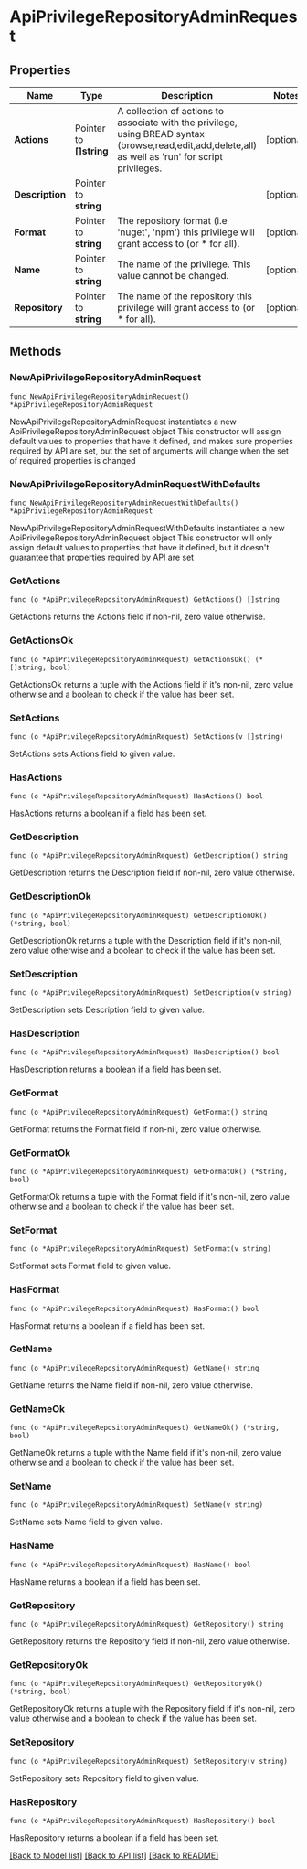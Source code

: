 # ApiPrivilegeRepositoryAdminRequest

## Properties

Name | Type | Description | Notes
------------ | ------------- | ------------- | -------------
**Actions** | Pointer to **[]string** | A collection of actions to associate with the privilege, using BREAD syntax (browse,read,edit,add,delete,all) as well as &#39;run&#39; for script privileges. | [optional] 
**Description** | Pointer to **string** |  | [optional] 
**Format** | Pointer to **string** | The repository format (i.e &#39;nuget&#39;, &#39;npm&#39;) this privilege will grant access to (or * for all). | [optional] 
**Name** | Pointer to **string** | The name of the privilege.  This value cannot be changed. | [optional] 
**Repository** | Pointer to **string** | The name of the repository this privilege will grant access to (or * for all). | [optional] 

## Methods

### NewApiPrivilegeRepositoryAdminRequest

`func NewApiPrivilegeRepositoryAdminRequest() *ApiPrivilegeRepositoryAdminRequest`

NewApiPrivilegeRepositoryAdminRequest instantiates a new ApiPrivilegeRepositoryAdminRequest object
This constructor will assign default values to properties that have it defined,
and makes sure properties required by API are set, but the set of arguments
will change when the set of required properties is changed

### NewApiPrivilegeRepositoryAdminRequestWithDefaults

`func NewApiPrivilegeRepositoryAdminRequestWithDefaults() *ApiPrivilegeRepositoryAdminRequest`

NewApiPrivilegeRepositoryAdminRequestWithDefaults instantiates a new ApiPrivilegeRepositoryAdminRequest object
This constructor will only assign default values to properties that have it defined,
but it doesn't guarantee that properties required by API are set

### GetActions

`func (o *ApiPrivilegeRepositoryAdminRequest) GetActions() []string`

GetActions returns the Actions field if non-nil, zero value otherwise.

### GetActionsOk

`func (o *ApiPrivilegeRepositoryAdminRequest) GetActionsOk() (*[]string, bool)`

GetActionsOk returns a tuple with the Actions field if it's non-nil, zero value otherwise
and a boolean to check if the value has been set.

### SetActions

`func (o *ApiPrivilegeRepositoryAdminRequest) SetActions(v []string)`

SetActions sets Actions field to given value.

### HasActions

`func (o *ApiPrivilegeRepositoryAdminRequest) HasActions() bool`

HasActions returns a boolean if a field has been set.

### GetDescription

`func (o *ApiPrivilegeRepositoryAdminRequest) GetDescription() string`

GetDescription returns the Description field if non-nil, zero value otherwise.

### GetDescriptionOk

`func (o *ApiPrivilegeRepositoryAdminRequest) GetDescriptionOk() (*string, bool)`

GetDescriptionOk returns a tuple with the Description field if it's non-nil, zero value otherwise
and a boolean to check if the value has been set.

### SetDescription

`func (o *ApiPrivilegeRepositoryAdminRequest) SetDescription(v string)`

SetDescription sets Description field to given value.

### HasDescription

`func (o *ApiPrivilegeRepositoryAdminRequest) HasDescription() bool`

HasDescription returns a boolean if a field has been set.

### GetFormat

`func (o *ApiPrivilegeRepositoryAdminRequest) GetFormat() string`

GetFormat returns the Format field if non-nil, zero value otherwise.

### GetFormatOk

`func (o *ApiPrivilegeRepositoryAdminRequest) GetFormatOk() (*string, bool)`

GetFormatOk returns a tuple with the Format field if it's non-nil, zero value otherwise
and a boolean to check if the value has been set.

### SetFormat

`func (o *ApiPrivilegeRepositoryAdminRequest) SetFormat(v string)`

SetFormat sets Format field to given value.

### HasFormat

`func (o *ApiPrivilegeRepositoryAdminRequest) HasFormat() bool`

HasFormat returns a boolean if a field has been set.

### GetName

`func (o *ApiPrivilegeRepositoryAdminRequest) GetName() string`

GetName returns the Name field if non-nil, zero value otherwise.

### GetNameOk

`func (o *ApiPrivilegeRepositoryAdminRequest) GetNameOk() (*string, bool)`

GetNameOk returns a tuple with the Name field if it's non-nil, zero value otherwise
and a boolean to check if the value has been set.

### SetName

`func (o *ApiPrivilegeRepositoryAdminRequest) SetName(v string)`

SetName sets Name field to given value.

### HasName

`func (o *ApiPrivilegeRepositoryAdminRequest) HasName() bool`

HasName returns a boolean if a field has been set.

### GetRepository

`func (o *ApiPrivilegeRepositoryAdminRequest) GetRepository() string`

GetRepository returns the Repository field if non-nil, zero value otherwise.

### GetRepositoryOk

`func (o *ApiPrivilegeRepositoryAdminRequest) GetRepositoryOk() (*string, bool)`

GetRepositoryOk returns a tuple with the Repository field if it's non-nil, zero value otherwise
and a boolean to check if the value has been set.

### SetRepository

`func (o *ApiPrivilegeRepositoryAdminRequest) SetRepository(v string)`

SetRepository sets Repository field to given value.

### HasRepository

`func (o *ApiPrivilegeRepositoryAdminRequest) HasRepository() bool`

HasRepository returns a boolean if a field has been set.


[[Back to Model list]](../README.md#documentation-for-models) [[Back to API list]](../README.md#documentation-for-api-endpoints) [[Back to README]](../README.md)


